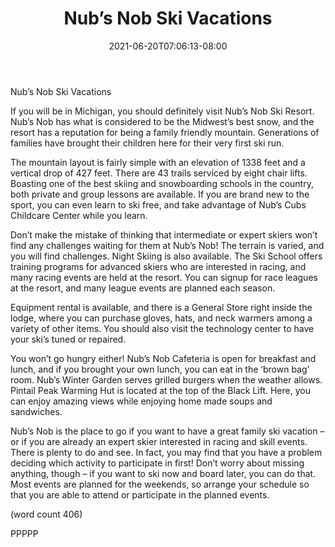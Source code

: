 ﻿---
title: "Nub’s Nob Ski Vacations"
date: 2021-06-20T07:06:13-08:00
description: "ski vacations Tips for Web Success"
featured_image: "/images/ski vacations.jpg"
tags: ["ski vacations"]
---

Nub’s Nob Ski Vacations

If you will be in Michigan, you should definitely visit 
Nub’s Nob Ski Resort. Nub’s Nob has what is 
considered to be the Midwest’s best snow, and the 
resort has a reputation for being a family friendly 
mountain. Generations of families have brought their 
children here for their very first ski run. 

The mountain layout is fairly simple with an elevation 
of 1338 feet and a vertical drop of 427 feet. There are 
43 trails serviced by eight chair lifts. Boasting one of 
the best skiing and snowboarding schools in the 
country, both private and group lessons are available. 
If you are brand new to the sport, you can even learn 
to ski free, and take advantage of Nub’s Cubs 
Childcare Center while you learn. 

Don’t make the mistake of thinking that intermediate 
or expert skiers won’t find any challenges waiting for 
them at Nub’s Nob! The terrain is varied, and you will 
find challenges. Night Skiing is also available. The 
Ski School offers training programs for advanced 
skiers who are interested in racing, and many racing 
events are held at the resort. You can signup for race 
leagues at the resort, and many league events are 
planned each season. 

Equipment rental is available, and there is a General 
Store right inside the lodge, where you can purchase 
gloves, hats, and neck warmers among a variety of 
other items. You should also visit the technology 
center to have your ski’s tuned or repaired.

You won’t go hungry either! Nub’s Nob Cafeteria is 
open for breakfast and lunch, and if you brought your 
own lunch, you can eat in the ‘brown bag’ room. 
Nub’s Winter Garden serves grilled burgers when the 
weather allows. Pintail Peak Warming Hut is located 
at the top of the Black Lift. Here, you can enjoy 
amazing views while enjoying home made soups and 
sandwiches. 

Nub’s Nob is the place to go if you want to have a 
great family ski vacation – or if you are already an 
expert skier interested in racing and skill events. 
There is plenty to do and see. In fact, you may find 
that you have a problem deciding which activity to 
participate in first! Don’t worry about missing 
anything, though – if you want to ski now and board 
later, you can do that. Most events are planned for 
the weekends, so arrange your schedule so that you 
are able to attend or participate in the planned events.

(word count 406)

PPPPP

